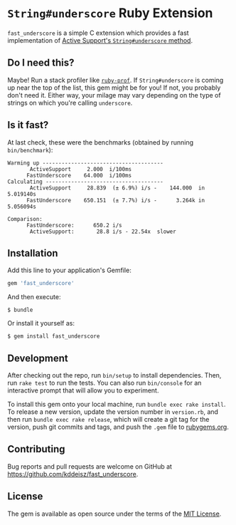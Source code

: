 # `String#underscore` Ruby Extension

`fast_underscore` is a simple C extension which provides a fast implementation of [Active Support's `String#underscore` method](http://api.rubyonrails.org/classes/String.html#method-i-underscore).

## Do I need this?

Maybe! Run a stack profiler like [`ruby-prof`](https://github.com/ruby-prof/ruby-prof). If `String#underscore` is coming up near the top of the list, this gem might be for you! If not, you probably don't need it. Either way, your milage may vary depending on the type of strings on which you're calling `underscore`.

## Is it fast?

At last check, these were the benchmarks (obtained by running `bin/benchmark`):

```
Warming up --------------------------------------
       ActiveSupport     2.000  i/100ms
      FastUnderscore    64.000  i/100ms
Calculating -------------------------------------
       ActiveSupport     28.839  (± 6.9%) i/s -    144.000  in   5.019140s
      FastUnderscore    650.151  (± 7.7%) i/s -      3.264k in   5.056094s

Comparison:
      FastUnderscore:      650.2 i/s
       ActiveSupport:       28.8 i/s - 22.54x  slower
```

## Installation

Add this line to your application's Gemfile:

```ruby
gem 'fast_underscore'
```

And then execute:

    $ bundle

Or install it yourself as:

    $ gem install fast_underscore

## Development

After checking out the repo, run `bin/setup` to install dependencies. Then, run `rake test` to run the tests. You can also run `bin/console` for an interactive prompt that will allow you to experiment.

To install this gem onto your local machine, run `bundle exec rake install`. To release a new version, update the version number in `version.rb`, and then run `bundle exec rake release`, which will create a git tag for the version, push git commits and tags, and push the `.gem` file to [rubygems.org](https://rubygems.org).

## Contributing

Bug reports and pull requests are welcome on GitHub at https://github.com/kddeisz/fast_underscore.

## License

The gem is available as open source under the terms of the [MIT License](https://opensource.org/licenses/MIT).
